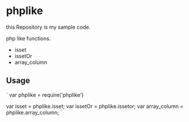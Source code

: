 # phplike

this Repository is my sample code.

php like functions.

* isset
* issetOr
* array_column

## Usage
`
var phplike = require('phplike')

var isset = phplike.isset;
var issetOr = phplike.issetor;
var array_column = phplike.array_column;
`
